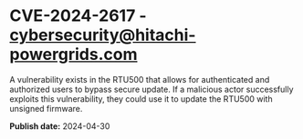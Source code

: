 # CVE-2024-2617 - cybersecurity@hitachi-powergrids.com


A vulnerability exists in the RTU500 that allows for authenticated and authorized users to bypass secure update. If a
malicious actor successfully exploits this vulnerability, they
could use it to update the RTU500 with unsigned firmware.



**Publish date:** 2024-04-30
